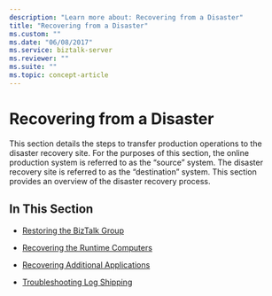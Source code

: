 ```yaml
---
description: "Learn more about: Recovering from a Disaster"
title: "Recovering from a Disaster"
ms.custom: ""
ms.date: "06/08/2017"
ms.service: biztalk-server
ms.reviewer: ""
ms.suite: ""
ms.topic: concept-article
---
```

# Recovering from a Disaster
This section details the steps to transfer production operations to the disaster recovery site. For the purposes of this section, the online production system is referred to as the “source” system. The disaster recovery site is referred to as the “destination” system. This section provides an overview of the disaster recovery process.  
  
## In This Section  
  
-   [Restoring the BizTalk Group](../technical-guides/restoring-the-biztalk-group.md)  
  
-   [Recovering the Runtime Computers](../technical-guides/recovering-the-runtime-computers.md)  
  
-   [Recovering Additional Applications](../technical-guides/recovering-additional-applications.md)  
  
-   [Troubleshooting Log Shipping](../technical-guides/troubleshooting-log-shipping.md)
